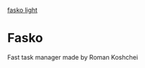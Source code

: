 [fasko light](https://avatars.githubusercontent.com/u/105215824?s=200&v=4)
# Fasko
Fast task manager made by Roman Koshchei 
